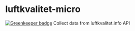 # luftkvalitet-micro

[![Greenkeeper badge](https://badges.greenkeeper.io/maccyber/luftkvalitet-micro.svg)](https://greenkeeper.io/)
Collect data from luftkvalitet.info API

